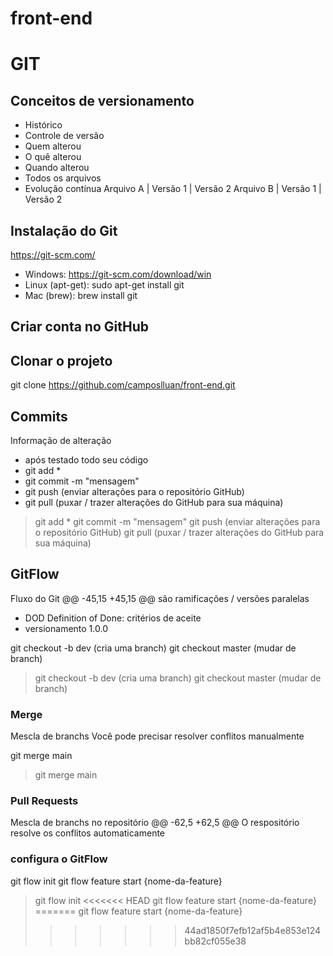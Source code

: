 # front-end

# GIT
## Conceitos de versionamento
 - Histórico
 - Controle de versão
 - Quem alterou
 - O quê alterou
 - Quando alterou
 - Todos os arquivos
 - Evolução contínua
 Arquivo A  | Versão 1 | Versão 2
 Arquivo B  | Versão 1 | Versão 2
 ## Instalação do Git
https://git-scm.com/
- Windows: https://git-scm.com/download/win
- Linux (apt-get): sudo apt-get install git
- Mac (brew): brew install git
 ## Criar conta no GitHub
 ## Clonar o projeto
 git clone https://github.com/camposlluan/front-end.git
 ## Commits
 Informação de alteração
 - após testado todo seu código
 - git add *
 - git commit -m "mensagem"
 - git push (enviar alterações para o repositório GitHub)
 - git pull (puxar / trazer alterações do GitHub para sua máquina)
 > git add * 
 > git commit -m "mensagem"
 > git push (enviar alterações para o repositório GitHub)
 > git pull (puxar / trazer alterações do GitHub para sua máquina)
## GitFlow
Fluxo do Git
@@ -45,15 +45,15 @@ são ramificações / versões paralelas
- DOD Definition of Done: critérios de aceite
- versionamento 1.0.0

git checkout -b dev (cria uma branch)
git checkout master (mudar de branch)
> git checkout -b dev (cria uma branch)
> git checkout master (mudar de branch)

### Merge
Mescla de branchs
Você pode precisar resolver conflitos manualmente

git merge main 
> git merge main 
### Pull Requests
Mescla de branchs no repositório
@@ -62,5 +62,5 @@ O respositório resolve os conflitos automaticamente


### configura o GitFlow
git flow init
git flow feature start {nome-da-feature}
> git flow init
<<<<<<< HEAD
> git flow feature start {nome-da-feature}
=======
> git flow feature start {nome-da-feature}
>>>>>>> 44ad1850f7efb12af5b4e853e124bb82cf055e38
